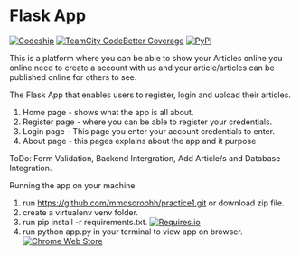 
# Flask App
[![Codeship](https://img.shields.io/codeship/d6c1ddd0-16a3-0132-5f85-2e35c05e22b1/master.svg)]() [![TeamCity CodeBetter Coverage](https://img.shields.io/teamcity/coverage/bt428.svg)]()                 [![PyPI](https://img.shields.io/pypi/pyversions/Django.svg)]()

This is a platform where you can be able to show your Articles online
you online need to create a account with us and your article/articles can be published online for others to see.

The Flask App that enables users to register, login and upload their articles.
 1. Home page - shows what the app is all about.
 2. Register page - where you can be able to register your credentials.
 3. Login page - This page you enter your account credentials to enter.
 4. About page - this pages explains about the app and it purpose
 
ToDo: Form Validation, Backend Intergration, Add Article/s and Database Integration.

Running the app on your machine
 1. run https://github.com/mmosoroohh/practice1.git or download zip file.
 2. create a virtualenv venv folder.
 3. run pip install -r requirements.txt. [![Requires.io](https://img.shields.io/requires/github/celery/celery.svg)]()
 4. run python app.py in your terminal to view app on browser. [![Chrome Web Store](https://img.shields.io/chrome-web-store/v/nimelepbpejjlbmoobocpfnjhihnpked.svg)]()


